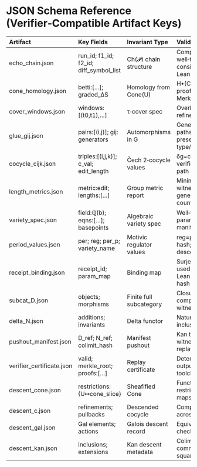 # JSON Schema Reference (Verifier‑Compatible Artifact Keys)

| Artifact | Key Fields | Invariant Type | Validation |
|:--|:--|:--|:--|
| echo_chain.json | run_id; f1_id; f2_id; diff_symbol_list | Ch(𝓟) chain structure | Complex well‑typed; ∂ consistency; Lean hash |
| cone_homology.json | betti:[…]; graded_ΔS | Homology from Cone(U) | H•(Cone(id))=0 proof present; Merkle siblings |
| cover_windows.json | windows:[(t0,t1),…] | τ‑cover spec | Overlaps total; refinement logs |
| glue_gij.json | pairs:[(i,j)]; gij: generators | Automorphisms in G | Generator paths valid; preserves type/order/hash |
| cocycle_cijk.json | triples:[(i,j,k)]; c_val; edit_length | Čech 2‑cocycle values | δg=c and δc=1 verified; edit path sound |
| length_metrics.json | metric:edit; lengths:[…] | Group metric report | Minimality witness; generator counts |
| variety_spec.json | field:ℚ(b); eqns:[…]; basepoints | Algebraic variety spec | Well‑formed; param link to manifest |
| period_values.json | per; reg; per_p; variety_name | Motivic regulator values | reg=per proof hash; Gal descent log |
| receipt_binding.json | receipt_id; param_map | Binding map | Surjective to used params; Lean lemma hash |
| subcat_D.json | objects; morphisms | Finite full subcategory | Closure under comp; identity witnesses |
| delta_N.json | additions; invariants | Delta functor | Naturality wrt 𝒟 inclusion |
| pushout_manifest.json | D_ref; N_ref; colimit_hash | Manifest pushout | Kan terminality witness; replayable |
| verifier_certificate.json | valid; merkle_root; proofs:[…] | Replay certificate | Deterministic outputs; seed + toolchain IDs |
| descent_cone.json | restrictions:{U↦cone_slice} | Sheafified Cone | Functorial restriction maps |
| descent_c.json | refinements; pullbacks | Descended cocycle | Compatibility across covers |
| descent_gal.json | Gal elements; actions | Galois descent record | Equivariance checks |
| descent_kan.json | inclusions; extensions | Kan descent metadata | Colimit maps; commutative squares |
